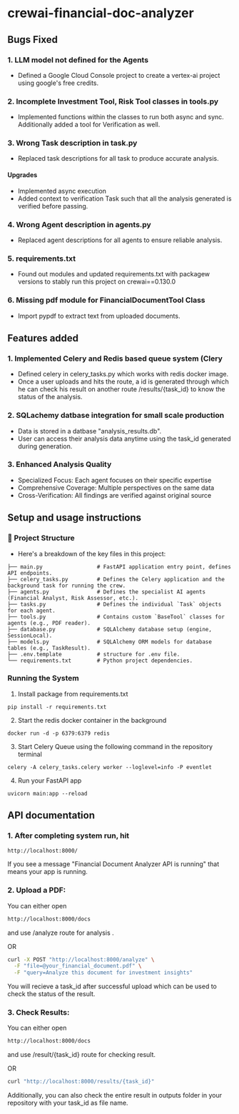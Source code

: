 # crewai-financial-doc-analyzer

## Bugs Fixed
### 1. LLM model not defined for the Agents
- Defined a Google Cloud Console project to create a vertex-ai project using google's free credits.

### 2. Incomplete Investment Tool, Risk Tool classes in tools.py
- Implemented functions within the classes to run both async and sync. Additionally added a tool for Verification as well.

### 3. Wrong Task description in task.py
- Replaced task descriptions for all task to produce accurate analysis.

#### Upgrades
- Implemented async execution
- Added context to verification Task such that all the analysis generated is verified before passing.

### 4. Wrong Agent description in agents.py
- Replaced agent descriptions for all agents to ensure reliable analysis.

### 5. requirements.txt
- Found out modules and updated requirements.txt with packagew versions to stably run this project on crewai==0.130.0

### 6. Missing pdf module for FinancialDocumentTool Class
- Import pypdf to extract text from uploaded documents.


## Features added 
### 1. Implemented Celery and Redis based queue system (Clery
- Defined celery in celery_tasks.py which works with redis docker image.
- Once a user uploads and hits the route, a id is generated through which he can check his result on another route /results/{task_id} to know the status of the analysis.
  
### 2. SQLachemy datbase integration for small scale production
- Data is stored in a datbase "analysis_results.db".
- User can access their analysis data anytime using the task_id generated during generation.

### 3. Enhanced Analysis Quality
- Specialized Focus: Each agent focuses on their specific expertise
- Comprehensive Coverage: Multiple perspectives on the same data
- Cross-Verification: All findings are verified against original source


##	Setup and usage instructions

### 📂 Project Structure
- Here's a breakdown of the key files in this project:

```  
├── main.py                 # FastAPI application entry point, defines API endpoints.
├── celery_tasks.py         # Defines the Celery application and the background task for running the crew.
├── agents.py               # Defines the specialist AI agents (Financial Analyst, Risk Assessor, etc.).
├── tasks.py                # Defines the individual `Task` objects for each agent.
├── tools.py                # Contains custom `BaseTool` classes for agents (e.g., PDF reader).
├── database.py             # SQLAlchemy database setup (engine, SessionLocal).
├── models.py               # SQLAlchemy ORM models for database tables (e.g., TaskResult).
├── .env.template           # structure for .env file.
└── requirements.txt        # Python project dependencies.
```

### Running the System

1. Install package from requirements.txt

```
pip install -r requirements.txt
```

2. Start the redis docker container in the background

```
docker run -d -p 6379:6379 redis
```

3. Start Celery Queue using the following command in the repository terminal

```
celery -A celery_tasks.celery worker --loglevel=info -P eventlet
```

4. Run your FastAPI app

```
uvicorn main:app --reload
```

## API documentation

### 1. After completing system run, hit
```bash
http://localhost:8000/
```
If you see a message "Financial Document Analyzer API is running" that means your app is running.

### 2. Upload a PDF:
You can either open
```bash
http://localhost:8000/docs
```
and use /analyze route for analysis .

OR

```bash
curl -X POST "http://localhost:8000/analyze" \
  -F "file=@your_financial_document.pdf" \
  -F "query=Analyze this document for investment insights"
```

You will recieve a task_id after successful upload which can be used to check the status of the result.


### 3. Check Results:
You can either open
```bash
http://localhost:8000/docs
```

and use /result/{task_id} route for checking result.



OR

```bash
curl "http://localhost:8000/results/{task_id}"
```

Additionally, you can also check the entire result in outputs folder in your repository with your task_id as file name.